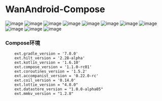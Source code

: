 # WanAndroid-Compose

![image](https://upload-images.jianshu.io/upload_images/4668571-1a0c15a83aeffc31.jpg?imageMogr2/auto-orient/strip%7CimageView2/2/w/1240)
![image](https://github.com/harry235day/WanAndroid-Compose/tree/master/src/images/2.jpg)
![image](https://github.com/harry235day/WanAndroid-Compose/tree/master/src/images/3.jpg)
![image](https://github.com/harry235day/WanAndroid-Compose/tree/master/images/4.jpg)
![image](https://github.com/harry235day/WanAndroid-Compose/tree/master/images/5.jpg)
![image](https://github.com/harry235day/WanAndroid-Compose/tree/master/images/6.jpg)
![image](https://github.com/harry235day/WanAndroid-Compose/tree/master/images/7.jpg)
![image](https://github.com/harry235day/WanAndroid-Compose/tree/master/images/8.jpg)
![image](https://github.com/harry235day/WanAndroid-Compose/tree/master/images/9.jpg)
![image](https://github.com/harry235day/WanAndroid-Compose/tree/master/images/10.jpg)
![image](https://github.com/harry235day/WanAndroid-Compose/tree/master/images/11.jpg)

### Compose环境

```
    ext.gradle_version = '7.0.0'
    ext.hilt_version = '2.28-alpha'
    ext.kotlin_version = '1.6.10'
    ext.compose_version = '1.1.0-rc01'
    ext.coroutines_version = '1.5.2'
    ext.accompanist_version = '0.22.0-rc'
    ext.coil_version = '0.14.0'
    ext.lottie_version = "4.0.0"
    ext.datastore_version = "1.0.0-alpha05"
    ext.mmkv_version = "1.2.8"

```
